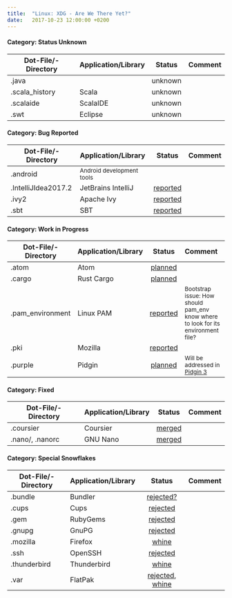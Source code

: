 ```yaml
---
title:  "Linux: XDG - Are We There Yet?"
date:   2017-10-23 12:00:00 +0200
---
```


#### Category: Status Unknown

Dot-File/-Directory | Application/Library | Status  | Comment
------------------- | :------------------ | :-----: | :------
.java               |                     | unknown |
.scala_history      | Scala               | unknown |
.scalaide           | ScalaIDE            | unknown |
.swt                | Eclipse             | unknown |


#### Category: Bug Reported

Dot-File/-Directory | Application/Library | Status   | Comment
------------------- | :------------------ | :------: | :---
.android            | <small>Android development tools</small> |          |
.IntelliJIdea2017.2 | JetBrains IntelliJ  | [reported](https://youtrack.jetbrains.com/issue/IDEA-22407) |
.ivy2               | Apache Ivy          | [reported](https://issues.apache.org/jira/browse/IVY-1502) |
.sbt                | SBT                 | [reported](https://github.com/sbt/sbt/issues/3681) |


#### Category: Work in Progress

Dot-File/-Directory | Application/Library | Status   | Comment
------------------- | :------------------ | :------: | :---
.atom               | Atom                | [planned](https://github.com/atom/atom/issues/8281) |
.cargo              | Rust Cargo          | [planned](https://github.com/rust-lang/rfcs/pull/1615) |
.pam_environment    | Linux PAM           | [reported](https://github.com/linux-pam/linux-pam/issues/7) | <small>Bootstrap issue: How should pam_env know where to look for its environment file?</small>
.pki                | Mozilla             | [reported](https://bugzilla.mozilla.org/show_bug.cgi?id=818686) |
.purple             | Pidgin              | [planned](https://developer.pidgin.im/ticket/10029) | <small>Will be addressed in [Pidgin 3](https://developer.pidgin.im/wiki/Roadmap3.0.0)</small>


#### Category: Fixed

Dot-File/-Directory | Application/Library | Status   | Comment
------------------- | :------------------ | :------: | :---
.coursier           | Coursier            | [merged](https://github.com/coursier/coursier/pull/676) |
.nano/, .nanorc     | GNU Nano            | [merged](http://git.savannah.gnu.org/cgit/nano.git/commit/?id=c16e79b612eb8e061a4bd0b5f187c37a036fc403) |


#### Category: Special Snowflakes

Dot-File/-Directory | Application/Library | Status   | Comment
------------------- | :------------------ | :------: | :---
.bundle             | Bundler             | [rejected?](https://github.com/bundler/bundler/issues/4333) |
.cups               | Cups                | [rejected](https://github.com/apple/cups/issues/4243) |
.gem                | RubyGems            | [rejected](https://github.com/rubygems/rubygems/issues/1599) |
.gnupg              | GnuPG               | [rejected](https://dev.gnupg.org/T1456) |
.mozilla            | Firefox             | [whine](https://bugzilla.mozilla.org/show_bug.cgi?id=259356) |
.ssh                | OpenSSH             | [rejected](https://bugzilla.mindrot.org/show_bug.cgi?id=2050) |
.thunderbird        | Thunderbird         | [whine](https://bugzilla.mozilla.org/show_bug.cgi?id=735285) |
.var                | FlatPak             | [rejected](https://github.com/flatpak/flatpak/issues/46), [whine](https://github.com/flatpak/flatpak.github.io/issues/191) |
